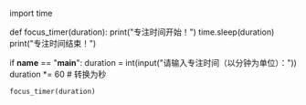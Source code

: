import time

def focus_timer(duration):
    print("专注时间开始！")
    time.sleep(duration)
    print("专注时间结束！")

if __name__ == "__main__":
    duration = int(input("请输入专注时间（以分钟为单位）："))
    duration *= 60  # 转换为秒

    focus_timer(duration)
